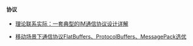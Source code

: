 #### 协议
* [理论联系实际：一套典型的IM通信协议设计详解](http://www.52im.net/thread-283-1-1.html)

* [移动场景下通信协议FlatBuffers、ProtocolBuffers、MessagePack选优](https://www.jianshu.com/p/987c4d16c48b)
